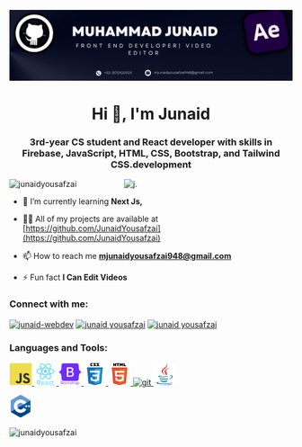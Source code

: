 ![logo](https://github.com/JunaidYousafzai/JunaidYousafzai/blob/main/Github%20Banner.jpeg)

<h1 align="center">Hi 👋, I'm Junaid</h1>
<h3 align="center">3rd-year CS student and React developer with skills in Firebase, JavaScript, HTML, CSS, Bootstrap, and Tailwind CSS.development</h3>
<img  align="right" alt="j." width="300"  src="https://media0.giphy.com/media/zhYSVCirREeIZtONCI/200.gif">

<p align="left"> <img src="https://komarev.com/ghpvc/?username=junaidyousafzai&label=Profile%20views&color=0e75b6&style=flat" alt="junaidyousafzai" /> </p>

- 🌱 I’m currently learning **Next Js,**

- 👨‍💻 All of my projects are available at [https://github.com/JunaidYousafzai](https://github.com/JunaidYousafzai)

- 📫 How to reach me **mjunaidyousafzai948@gmail.com**

- ⚡ Fun fact **I Can Edit Videos**

<h3 align="left">Connect with me:</h3>
<p align="left">
<a href="https://github.com/JunaidYousafzai" target="blank"><img align="center" src="https://raw.githubusercontent.com/rahuldkjain/github-profile-readme-generator/master/src/images/icons/Social/devto.svg" alt="junaid-webdev" height="30" width="40" /></a>
<a href="https://www.linkedin.com/in/junaid-yousafzai-980b27262/" target="blank"><img align="center" src="https://raw.githubusercontent.com/rahuldkjain/github-profile-readme-generator/master/src/images/icons/Social/linked-in-alt.svg" alt="junaid yousafzai" height="30" width="40" /></a>
<a href="https://www.facebook.com/junaid.yousafzai.140" target="blank"><img align="center" src="https://raw.githubusercontent.com/rahuldkjain/github-profile-readme-generator/master/src/images/icons/Social/facebook.svg" alt="junaid yousafzai" height="30" width="40" /></a>
</p>

<h3 align="left">Languages and Tools:</h3>
<p align="left">
<a href="https://developer.mozilla.org/en-US/docs/Web/JavaScript" target="_blank" rel="noreferrer"> <img src="https://raw.githubusercontent.com/devicons/devicon/master/icons/javascript/javascript-original.svg" alt="javascript" width="40" height="40"/> </a>
<a href="https://reactjs.org/" target="_blank" rel="noreferrer"> <img src="https://raw.githubusercontent.com/devicons/devicon/master/icons/react/react-original-wordmark.svg" alt="react" width="40" height="40"/> <a href="https://getbootstrap.com" target="_blank" rel="noreferrer"> <img src="https://raw.githubusercontent.com/devicons/devicon/master/icons/bootstrap/bootstrap-plain-wordmark.svg" style="background-color: purple" alt="bootstrap" width="40" height="40"/> </a> <a href="https://www.w3schools.com/css/" target="_blank" rel="noreferrer"> <img src="https://raw.githubusercontent.com/devicons/devicon/master/icons/css3/css3-original-wordmark.svg" alt="css3" width="40" height="40"/> </a> <a href="https://www.w3.org/html/" target="_blank" rel="noreferrer"> <img src="https://raw.githubusercontent.com/devicons/devicon/master/icons/html5/html5-original-wordmark.svg" alt="html5" width="40" height="40"/> </a> 
  <a href="https://git-scm.com/" target="_blank" rel="noreferrer"> <img src="https://www.vectorlogo.zone/logos/git-scm/git-scm-icon.svg" alt="git" width="40" height="40"/> </a> <a href="https://www.java.com" target="_blank" rel="noreferrer"> <img src="https://raw.githubusercontent.com/devicons/devicon/master/icons/java/java-original.svg" alt="java" width="40" height="40"/> </a>   </p>
  <a href="https://www.w3schools.com/cpp/" target="_blank" rel="noreferrer"> <img src="https://raw.githubusercontent.com/devicons/devicon/master/icons/cplusplus/cplusplus-original.svg" alt="cplusplus" width="40" height="40"/> </a>

<p><img align="center" src="https://github-readme-streak-stats.herokuapp.com/?user=junaidyousafzai&" alt="junaidyousafzai" /></p>

